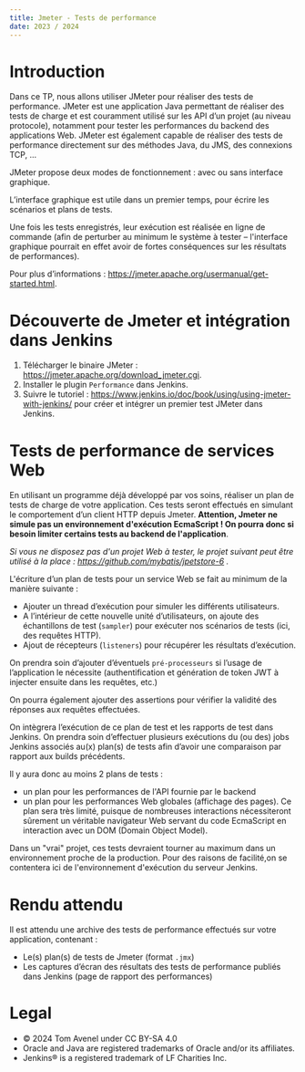 ```yaml
---
title: Jmeter - Tests de performance
date: 2023 / 2024
---
```


# Introduction 

Dans ce TP, nous allons utiliser JMeter pour réaliser des tests de performance. JMeter est une application Java permettant de réaliser des tests de charge et est couramment utilisé sur les API d’un projet (au niveau protocole), notamment pour tester les performances du backend des applications Web. JMeter est également capable de réaliser des tests de performance directement sur des méthodes Java, du JMS, des connexions TCP, ...

JMeter propose deux modes de fonctionnement : avec ou sans interface graphique. 

L’interface graphique est utile dans un premier temps, pour écrire les scénarios et plans de tests. 

Une fois les tests enregistrés, leur exécution est réalisée en ligne de commande (afin de perturber au minimum le système à tester – l'interface graphique pourrait en effet avoir de fortes conséquences sur les résultats de performances). 

Pour plus d’informations : <https://jmeter.apache.org/usermanual/get-started.html>.
 
# Découverte de Jmeter et intégration dans Jenkins 

1. Télécharger le binaire JMeter : <https://jmeter.apache.org/download_jmeter.cgi>.
2. Installer le plugin `Performance` dans Jenkins. 
3. Suivre le tutoriel : <https://www.jenkins.io/doc/book/using/using-jmeter-with-jenkins/> pour créer et intégrer un premier test JMeter dans Jenkins. 

# Tests de performance de services Web 
 
En utilisant un programme déjà développé par vos soins, réaliser un plan de tests de charge de votre application. Ces tests seront effectués en simulant le comportement d’un client HTTP depuis Jmeter. **Attention, Jmeter ne simule pas un environnement d'exécution EcmaScript ! On pourra donc si besoin limiter certains tests au backend de l'application**.

_Si vous ne disposez pas d'un projet Web à tester, le projet suivant peut être utilisé à la place : <https://github.com/mybatis/jpetstore-6> ._

L'écriture d’un plan de tests pour un service Web se fait au minimum de la manière suivante : 

- Ajouter un thread d’exécution pour simuler les différents utilisateurs. 
- A l’intérieur de cette nouvelle unité d’utilisateurs, on ajoute des échantillons de test (`sampler`) pour exécuter nos scénarios de tests (ici, des requêtes HTTP). 
- Ajout de récepteurs (`listeners`) pour récupérer les résultats d’exécution. 

On prendra soin d’ajouter d’éventuels `pré-processeurs` si l’usage de l’application le nécessite (authentification et génération de token JWT à injecter ensuite dans les requêtes, etc.) 

On pourra également ajouter des assertions pour vérifier la validité des réponses aux requêtes effectuées. 
 
On intègrera l’exécution de ce plan de test et les rapports de test dans Jenkins. On prendra soin d’effectuer plusieurs exécutions du (ou des) jobs Jenkins associés au(x) plan(s) de tests afin d’avoir une comparaison par rapport aux builds précédents. 

Il y aura donc au moins 2 plans de tests :

- un plan pour les performances de l'API fournie par le backend
- un plan pour les performances Web globales (affichage des pages). Ce plan sera très limité, puisque de nombreuses interactions nécessiteront sûrement un véritable navigateur Web servant du code EcmaScript en interaction avec un DOM (Domain Object Model).

Dans un "vrai" projet, ces tests devraient tourner au maximum dans un environnement proche de la production. Pour des raisons de facilité,on se contentera ici de l'environnement d'exécution du serveur Jenkins.

# Rendu attendu 

Il est attendu une archive des tests de performance effectués sur votre application, contenant :

- Le(s) plan(s) de tests de Jmeter (format `.jmx`) 
- Les captures d’écran des résultats des tests de performance publiés dans Jenkins (page de rapport des performances) 

# Legal

- © 2024 Tom Avenel under CC  BY-SA 4.0
- Oracle and Java are registered trademarks of Oracle and/or its affiliates.
- Jenkins® is a registered trademark of LF Charities Inc.
